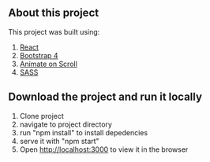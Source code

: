 ## About this project

This project was built using:

1. [React](https://github.com/facebook/create-react-app)
2. [Bootstrap 4](https://getbootstrap.com/)
3. [Animate on Scroll](https://michalsnik.github.io/aos/)
4. [SASS](https://sass-lang.com/)

## Download the project and run it locally

1. Clone project
2. navigate to project directory
3. run "npm install" to install depedencies
4. serve it with "npm start"
5. Open [http://localhost:3000](http://localhost:3000) to view it in the browser
